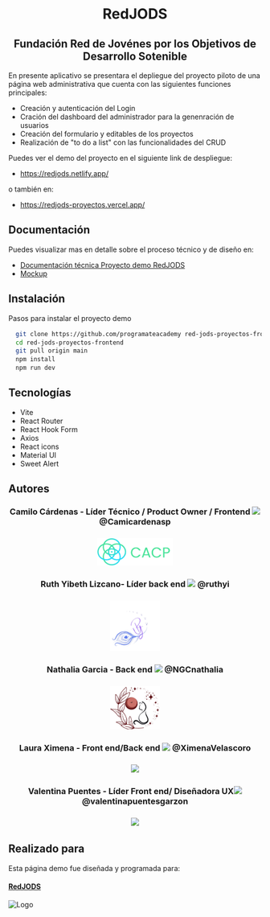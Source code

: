 # <h1 align="center"> RedJODS</h1>
## <h2 align="center"> Fundación Red de Jovénes por los Objetivos de Desarrollo Sotenible</h2>

En presente aplicativo se presentara el depliegue del proyecto piloto de una página web administrativa que cuenta con las siguientes funciones principales:

- Creación y autenticación del Login
- Cración del dashboard del administrador para la genenración de usuarios
- Creación del formulario y editables de los proyectos 
- Realización de  "to do a list" con las funcionalidades del CRUD

Puedes ver el demo del proyecto en el siguiente link de despliegue: 
 - https://redjods.netlify.app/

o también en:
- https://redjods-proyectos.vercel.app/

## Documentación

Puedes visualizar mas en detalle sobre el proceso técnico y de diseño en:

 - [Documentación técnica Proyecto demo RedJODS ](https://docs.google.com/document/d/1ZgLaG6yByaLFwix8GhoJgNGZnePFUaOvPFQSv2hLvug/edit)
 - [Mockup](https://www.figma.com/file/5PnmUhPnPqvruLZfDBEOBf/RedJODS?t=50ZFym7hUSf5cydM-0)

## Instalación
Pasos para instalar el proyecto demo

```bash
  git clone https://github.com/programateacademy red-jods-proyectos-frontend.git
  cd red-jods-proyectos-frontend
  git pull origin main
  npm install
  npm run dev 
```

## Tecnologías
- Vite
- React Router
- React Hook Form
- Axios
- React icons
- Material UI
- Sweet Alert


## Autores

<h3 align="center"> Camilo Cárdenas - Líder Técnico / Product Owner / Frontend <img src="https://camo.githubusercontent.com/ac28190b3bdb446d46b2760854ecec42927bd2ae802d0729c6b0e72449b56082/68747470733a2f2f6769746875622e6769746875626173736574732e636f6d2f696d616765732f6d6f64756c65732f6c6f676f735f706167652f4769744875622d4d61726b2e706e67" width="30"/>  @Camicardenasp <h3>
<p align="center"><a href="https://github.com/Camicardenasp"><img src="https://raw.githubusercontent.com/Camicardenasp/NEW_Portfolio/1c56150226537938bc4cc3d001210e073de5d7bc/src/assets/img/logo.svg" width="150"></a><p>

<h3 align="center"> Ruth Yibeth Lizcano- Líder back end <img src="https://camo.githubusercontent.com/ac28190b3bdb446d46b2760854ecec42927bd2ae802d0729c6b0e72449b56082/68747470733a2f2f6769746875622e6769746875626173736574732e636f6d2f696d616765732f6d6f64756c65732f6c6f676f735f706167652f4769744875622d4d61726b2e706e67" width="30"/>  @ruthyi <h3>
<p align="center"><a href="https://github.com/ruthyi"><img src="https://raw.githubusercontent.com/ruthyi/Portafolio/main/src/assets/logo.png" width="100"></a><p>


<h3 align="center">Nathalia Garcia - Back end <img src="https://camo.githubusercontent.com/ac28190b3bdb446d46b2760854ecec42927bd2ae802d0729c6b0e72449b56082/68747470733a2f2f6769746875622e6769746875626173736574732e636f6d2f696d616765732f6d6f64756c65732f6c6f676f735f706167652f4769744875622d4d61726b2e706e67" width="30"/>  @NGCnathalia<h3>
<p align="center"><a href="https://github.com/NGCnathalia"><img src="https://raw.githubusercontent.com/NGCnathalia/Portafolio/main/src/assets/img/logo.png" width="100"></a><p>


<h3 align="center">Laura Ximena - Front end/Back end <img src="https://camo.githubusercontent.com/ac28190b3bdb446d46b2760854ecec42927bd2ae802d0729c6b0e72449b56082/68747470733a2f2f6769746875622e6769746875626173736574732e636f6d2f696d616765732f6d6f64756c65732f6c6f676f735f706167652f4769744875622d4d61726b2e706e67" width="30"/>  @XimenaVelascoro<h3>
<p align="center"><a href="https://github.com/XimenaVelascoro"><img src="https://img.freepik.com/vector-gratis/lado-mujer-afro-aislado_1308-114919.jpg?w=740&t=st=1679768989~exp=1679769589~hmac=b236b1d461735b74e4751963244a65e8eb88692a32caea0d2c96a9e867e8d171" width="100"></a><p>


<h3 align="center">Valentina Puentes - Líder Front end/ Diseñadora UX<img src="https://camo.githubusercontent.com/ac28190b3bdb446d46b2760854ecec42927bd2ae802d0729c6b0e72449b56082/68747470733a2f2f6769746875622e6769746875626173736574732e636f6d2f696d616765732f6d6f64756c65732f6c6f676f735f706167652f4769744875622d4d61726b2e706e67" width="30"/>  @valentinapuentesgarzon<h3>
<p align="center"><a href="https://github.com/valentinapuentesgarzon"><img src="https://raw.githubusercontent.com/valentinapuentesgarzon/Personal_Portfolio/main/src/assets/Header/logo.png" width="100"></a><p>

## Realizado para
<p>Esta página demo fue diseñada y programada para:</p>
 <h4><a href="https://www.instagram.com/red.jods/">RedJODS</a></h4> 
 
![Logo](https://raw.githubusercontent.com/programateacademy/red-jods-proyectos-frontend/main/src/assets/img/logo.svg)
